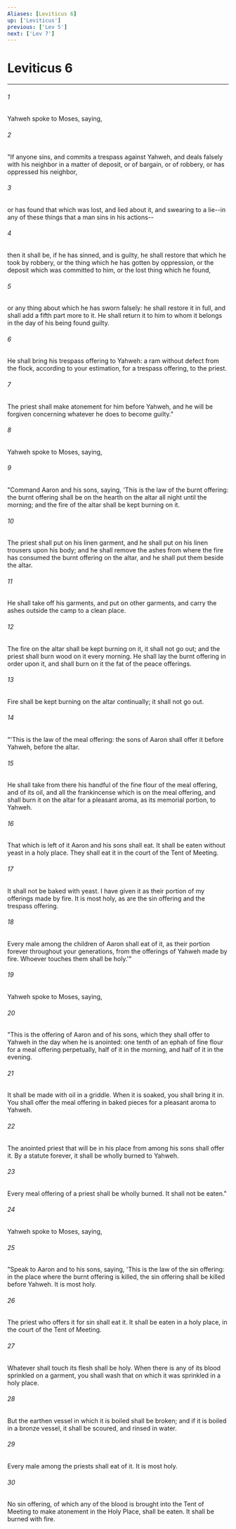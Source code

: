 ```yaml
---
Aliases: [Leviticus 6]
up: ['Leviticus']
previous: ['Lev 5']
next: ['Lev 7']
---
```

# Leviticus 6
***





###### 1 

Yahweh spoke to Moses, saying, 



###### 2 

"If anyone sins, and commits a trespass against Yahweh, and deals falsely with his neighbor in a matter of deposit, or of bargain, or of robbery, or has oppressed his neighbor, 



###### 3 

or has found that which was lost, and lied about it, and swearing to a lie--in any of these things that a man sins in his actions-- 



###### 4 

then it shall be, if he has sinned, and is guilty, he shall restore that which he took by robbery, or the thing which he has gotten by oppression, or the deposit which was committed to him, or the lost thing which he found, 



###### 5 

or any thing about which he has sworn falsely: he shall restore it in full, and shall add a fifth part more to it. He shall return it to him to whom it belongs in the day of his being found guilty. 



###### 6 

He shall bring his trespass offering to Yahweh: a ram without defect from the flock, according to your estimation, for a trespass offering, to the priest. 



###### 7 

The priest shall make atonement for him before Yahweh, and he will be forgiven concerning whatever he does to become guilty." 



###### 8 

Yahweh spoke to Moses, saying, 



###### 9 

"Command Aaron and his sons, saying, 'This is the law of the burnt offering: the burnt offering shall be on the hearth on the altar all night until the morning; and the fire of the altar shall be kept burning on it. 



###### 10 

The priest shall put on his linen garment, and he shall put on his linen trousers upon his body; and he shall remove the ashes from where the fire has consumed the burnt offering on the altar, and he shall put them beside the altar. 



###### 11 

He shall take off his garments, and put on other garments, and carry the ashes outside the camp to a clean place. 



###### 12 

The fire on the altar shall be kept burning on it, it shall not go out; and the priest shall burn wood on it every morning. He shall lay the burnt offering in order upon it, and shall burn on it the fat of the peace offerings. 



###### 13 

Fire shall be kept burning on the altar continually; it shall not go out. 



###### 14 

"'This is the law of the meal offering: the sons of Aaron shall offer it before Yahweh, before the altar. 



###### 15 

He shall take from there his handful of the fine flour of the meal offering, and of its oil, and all the frankincense which is on the meal offering, and shall burn it on the altar for a pleasant aroma, as its memorial portion, to Yahweh. 



###### 16 

That which is left of it Aaron and his sons shall eat. It shall be eaten without yeast in a holy place. They shall eat it in the court of the Tent of Meeting. 



###### 17 

It shall not be baked with yeast. I have given it as their portion of my offerings made by fire. It is most holy, as are the sin offering and the trespass offering. 



###### 18 

Every male among the children of Aaron shall eat of it, as their portion forever throughout your generations, from the offerings of Yahweh made by fire. Whoever touches them shall be holy.'" 



###### 19 

Yahweh spoke to Moses, saying, 



###### 20 

"This is the offering of Aaron and of his sons, which they shall offer to Yahweh in the day when he is anointed: one tenth of an ephah of fine flour for a meal offering perpetually, half of it in the morning, and half of it in the evening. 



###### 21 

It shall be made with oil in a griddle. When it is soaked, you shall bring it in. You shall offer the meal offering in baked pieces for a pleasant aroma to Yahweh. 



###### 22 

The anointed priest that will be in his place from among his sons shall offer it. By a statute forever, it shall be wholly burned to Yahweh. 



###### 23 

Every meal offering of a priest shall be wholly burned. It shall not be eaten." 



###### 24 

Yahweh spoke to Moses, saying, 



###### 25 

"Speak to Aaron and to his sons, saying, 'This is the law of the sin offering: in the place where the burnt offering is killed, the sin offering shall be killed before Yahweh. It is most holy. 



###### 26 

The priest who offers it for sin shall eat it. It shall be eaten in a holy place, in the court of the Tent of Meeting. 



###### 27 

Whatever shall touch its flesh shall be holy. When there is any of its blood sprinkled on a garment, you shall wash that on which it was sprinkled in a holy place. 



###### 28 

But the earthen vessel in which it is boiled shall be broken; and if it is boiled in a bronze vessel, it shall be scoured, and rinsed in water. 



###### 29 

Every male among the priests shall eat of it. It is most holy. 



###### 30 

No sin offering, of which any of the blood is brought into the Tent of Meeting to make atonement in the Holy Place, shall be eaten. It shall be burned with fire.

